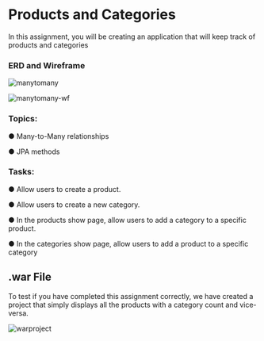 <h1 id="products-and-categories">Products and Categories</h1>
<p>In this assignment, you will be creating an application that will keep track of products and categories</p>
<h3 id="erd-and-wireframe">ERD and Wireframe</h3>
<p><img src="https://s3.amazonaws.com/General_V88/boomyeah2015/codingdojo/curriculum/content/chapter/manytomany.png" alt="manytomany"></p>
<p><img src="https://s3.amazonaws.com/General_V88/boomyeah2015/codingdojo/curriculum/content/chapter/manytomany-wf.png" alt="manytomany-wf"></p>
<h3 id="topics">Topics:</h3>
<p>● Many-to-Many relationships</p>
<p>● JPA methods</p>
<h3 id="tasks">Tasks:</h3>
<p>● Allow users to create a product.</p>
<p>● Allow users to create a new category.</p>
<p>● In the products show page, allow users to add a category to a specific product.</p>
<p>● In the categories show page, allow users to add a product to a specific category</p>
<h2 id="war-file">.war File</h2>
<p>To test if you have completed this assignment correctly, we have created a project that simply displays all the products with a category count and vice-versa.</p>
<p><img src="https://s3.amazonaws.com/General_V88/boomyeah2015/codingdojo/curriculum/content/chapter/manytomanywar.png" alt="warproject"></p>
